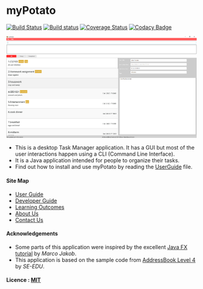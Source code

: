 # myPotato

[![Build Status](https://travis-ci.org/CS2103JAN2017-T09-B3/main.svg?branch=master)](https://travis-ci.org/CS2103JAN2017-T09-B3/main)
[![Build status](https://ci.appveyor.com/api/projects/status/fnkngh2185gqoml8?svg=true)](https://ci.appveyor.com/project/e0011840/main)
[![Coverage Status](https://coveralls.io/repos/github/CS2103JAN2017-T09-B3/main/badge.svg?branch=master)](https://coveralls.io/github/CS2103JAN2017-T09-B3/main?branch=master)
[![Codacy Badge](https://api.codacy.com/project/badge/Grade/6faaace319294f89ad0578a0bfdcbbca)](https://www.codacy.com/app/e0011840/main?utm_source=github.com&amp;utm_medium=referral&amp;utm_content=CS2103JAN2017-T09-B3/main&amp;utm_campaign=Badge_Grade)


<img src="docs/images/Ui.png" width="600"><br>
* This is a desktop Task Manager application. It has a GUI but most of the user interactions happen using
  a CLI (Command Line Interface).
* It is a Java application intended for people to organize their tasks.
* Find out how to install and use myPotato by reading the [UserGuide](docs/UserGuide.md) file.


#### Site Map
* [User Guide](docs/UserGuide.md)
* [Developer Guide](docs/DeveloperGuide.md)
* [Learning Outcomes](docs/LearningOutcomes.md)
* [About Us](docs/AboutUs.md)
* [Contact Us](docs/ContactUs.md)


#### Acknowledgements

* Some parts of this application were inspired by the excellent
  [Java FX tutorial](http://code.makery.ch/library/javafx-8-tutorial/) by *Marco Jakob*.
* This application is based on the sample code from
  [AddressBook Level 4](https://github.com/se-edu/) by *SE-EDU*.


#### Licence : [MIT](LICENSE)
